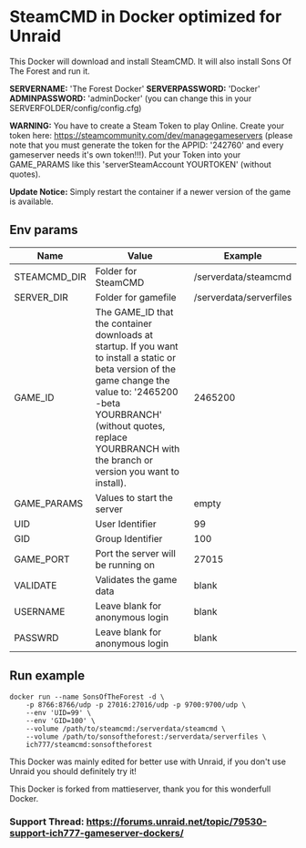 # SteamCMD in Docker optimized for Unraid
This Docker will download and install SteamCMD. It will also install Sons Of The Forest and run it.

**SERVERNAME:** 'The Forest Docker' **SERVERPASSWORD:** 'Docker' **ADMINPASSWORD:** 'adminDocker' (you can change this in your SERVERFOLDER/config/config.cfg)

**WARNING:** You have to create a Steam Token to play Online.
Create your token here: https://steamcommunity.com/dev/managegameservers (please note that you must generate the token for the APPID: '242760' and every gameserver needs it's own token!!!). Put your Token into your GAME_PARAMS like this 'serverSteamAccount YOURTOKEN' (without quotes).

**Update Notice:** Simply restart the container if a newer version of the game is available.

## Env params
| Name | Value | Example |
| --- | --- | --- |
| STEAMCMD_DIR | Folder for SteamCMD | /serverdata/steamcmd |
| SERVER_DIR | Folder for gamefile | /serverdata/serverfiles |
| GAME_ID | The GAME_ID that the container downloads at startup. If you want to install a static or beta version of the game change the value to: '2465200 -beta YOURBRANCH' (without quotes, replace YOURBRANCH with the branch or version you want to install). | 2465200 |
| GAME_PARAMS | Values to start the server | empty |
| UID | User Identifier | 99 |
| GID | Group Identifier | 100 |
| GAME_PORT | Port the server will be running on | 27015 |
| VALIDATE | Validates the game data | blank |
| USERNAME | Leave blank for anonymous login | blank |
| PASSWRD | Leave blank for anonymous login | blank |

## Run example
```
docker run --name SonsOfTheForest -d \
	-p 8766:8766/udp -p 27016:27016/udp -p 9700:9700/udp \
	--env 'UID=99' \
	--env 'GID=100' \
	--volume /path/to/steamcmd:/serverdata/steamcmd \
	--volume /path/to/sonsoftheforest:/serverdata/serverfiles \
	ich777/steamcmd:sonsoftheforest
```

This Docker was mainly edited for better use with Unraid, if you don't use Unraid you should definitely try it!

This Docker is forked from mattieserver, thank you for this wonderfull Docker.

### Support Thread: https://forums.unraid.net/topic/79530-support-ich777-gameserver-dockers/